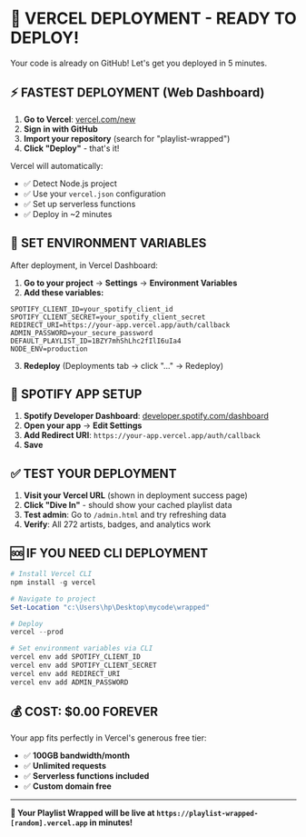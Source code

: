 # 🚀 VERCEL DEPLOYMENT - READY TO DEPLOY!

Your code is already on GitHub! Let's get you deployed in 5 minutes.

## ⚡ FASTEST DEPLOYMENT (Web Dashboard)

1. **Go to Vercel**: [vercel.com/new](https://vercel.com/new)
2. **Sign in with GitHub**
3. **Import your repository** (search for "playlist-wrapped")
4. **Click "Deploy"** - that's it!

Vercel will automatically:
- ✅ Detect Node.js project
- ✅ Use your `vercel.json` configuration  
- ✅ Set up serverless functions
- ✅ Deploy in ~2 minutes

## 🔧 SET ENVIRONMENT VARIABLES

After deployment, in Vercel Dashboard:

1. **Go to your project** → **Settings** → **Environment Variables**
2. **Add these variables:**

```
SPOTIFY_CLIENT_ID=your_spotify_client_id
SPOTIFY_CLIENT_SECRET=your_spotify_client_secret
REDIRECT_URI=https://your-app.vercel.app/auth/callback
ADMIN_PASSWORD=your_secure_password
DEFAULT_PLAYLIST_ID=1BZY7mhShLhc2fIlI6uIa4
NODE_ENV=production
```

3. **Redeploy** (Deployments tab → click "..." → Redeploy)

## 🎯 SPOTIFY APP SETUP

1. **Spotify Developer Dashboard**: [developer.spotify.com/dashboard](https://developer.spotify.com/dashboard)
2. **Open your app** → **Edit Settings**
3. **Add Redirect URI**: `https://your-app.vercel.app/auth/callback`
4. **Save**

## ✅ TEST YOUR DEPLOYMENT

1. **Visit your Vercel URL** (shown in deployment success page)
2. **Click "Dive In"** - should show your cached playlist data
3. **Test admin**: Go to `/admin.html` and try refreshing data
4. **Verify**: All 272 artists, badges, and analytics work

## 🆘 IF YOU NEED CLI DEPLOYMENT

```powershell
# Install Vercel CLI
npm install -g vercel

# Navigate to project
Set-Location "c:\Users\hp\Desktop\mycode\wrapped"

# Deploy
vercel --prod

# Set environment variables via CLI
vercel env add SPOTIFY_CLIENT_ID
vercel env add SPOTIFY_CLIENT_SECRET
vercel env add REDIRECT_URI
vercel env add ADMIN_PASSWORD
```

## 💰 COST: $0.00 FOREVER

Your app fits perfectly in Vercel's generous free tier:
- ✅ **100GB bandwidth/month**
- ✅ **Unlimited requests**
- ✅ **Serverless functions included**
- ✅ **Custom domain free**

---

**🎉 Your Playlist Wrapped will be live at `https://playlist-wrapped-[random].vercel.app` in minutes!**
